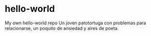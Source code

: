 # hello-world
My own hello-world repo
Un joven patotortuga con problemas para relacionarse, un poquito de ansiedad y aires de poeta.
